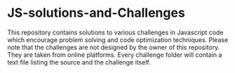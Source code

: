 # JS-solutions-and-Challenges

This repository contains solutions to various challenges in Javascript code which encourage problem solving and code optimization techniques.
Please note that the challenges are not designed by the owner of this repository. They are taken from online platforms.
Every challenge folder will contain a text file listing the source and the challenge itself.
